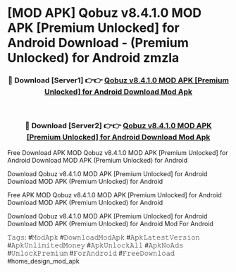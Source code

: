 # [MOD APK] Qobuz v8.4.1.0 MOD APK [Premium Unlocked] for Android Download - (Premium Unlocked) for Android zmzla



<div align="center">
<h3>🔴 Download [Server1] 👉👉 <a href="https://momento.my/?title=Qobuz_v8.4.1.0_MOD_APK_[Premium_Unlocked]_for_Android_Download">Qobuz v8.4.1.0 MOD APK [Premium Unlocked] for Android Download Mod Apk</a></h3><br>

<h3>🔴 Download [Server2] 👉👉 <a href="https://momento.my/?title=Qobuz_v8.4.1.0_MOD_APK_[Premium_Unlocked]_for_Android_Download">Qobuz v8.4.1.0 MOD APK [Premium Unlocked] for Android Download Mod Apk</a></h3>
</div>



Free Download APK MOD Qobuz v8.4.1.0 MOD APK [Premium Unlocked] for Android Download MOD APK (Premium Unlocked) for Android

Download Qobuz v8.4.1.0 MOD APK [Premium Unlocked] for Android Download MOD APK (Premium Unlocked) for Android

Free APK MOD Qobuz v8.4.1.0 MOD APK [Premium Unlocked] for Android Download MOD APK (Premium Unlocked) for Android

Download Qobuz v8.4.1.0 MOD APK [Premium Unlocked] for Android Download MOD APK (Premium Unlocked) for Android Mod For Android

𝚃𝚊𝚐𝚜: #𝙼𝚘𝚍𝙰𝚙𝚔 #𝙳𝚘𝚠𝚗𝚕𝚘𝚊𝚍𝙼𝚘𝚍𝙰𝚙𝚔 #𝙰𝚙𝚔𝙻𝚊𝚝𝚎𝚜𝚝𝚅𝚎𝚛𝚜𝚒𝚘𝚗 #𝙰𝚙𝚔𝚄𝚗𝚕𝚒𝚖𝚒𝚝𝚎𝚍𝙼𝚘𝚗𝚎𝚢 #𝙰𝚙𝚔𝚄𝚗𝚕𝚘𝚌𝚔𝙰𝚕𝚕 #𝙰𝚙𝚔𝙽𝚘𝙰𝚍𝚜 #𝚄𝚗𝚕𝚘𝚌𝚔𝙿𝚛𝚎𝚖𝚒𝚞𝚖 #𝙵𝚘𝚛𝙰𝚗𝚍𝚛𝚘𝚒𝚍 #𝙵𝚛𝚎𝚎𝙳𝚘𝚠𝚗𝚕𝚘𝚊𝚍 #home_design_mod_apk
